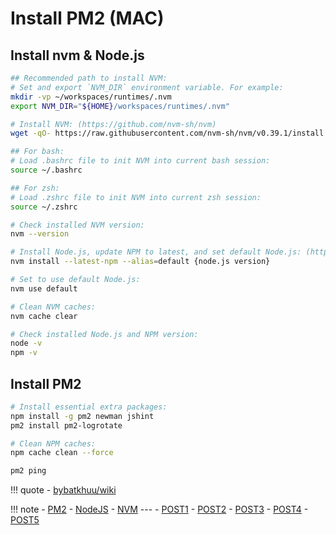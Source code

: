 # Install PM2 (MAC)

## Install nvm & Node.js

``` bash
## Recommended path to install NVM:
# Set and export `NVM_DIR` environment variable. For example:
mkdir -vp ~/workspaces/runtimes/.nvm
export NVM_DIR="${HOME}/workspaces/runtimes/.nvm"

# Install NVM: (https://github.com/nvm-sh/nvm)
wget -qO- https://raw.githubusercontent.com/nvm-sh/nvm/v0.39.1/install.sh | bash

## For bash:
# Load .bashrc file to init NVM into current bash session:
source ~/.bashrc

## For zsh:
# Load .zshrc file to init NVM into current zsh session:
source ~/.zshrc

# Check installed NVM version:
nvm --version

# Install Node.js, update NPM to latest, and set default Node.js: (https://nodejs.org/en)
nvm install --latest-npm --alias=default {node.js version}

# Set to use default Node.js:
nvm use default

# Clean NVM caches:
nvm cache clear

# Check installed Node.js and NPM version:
node -v
npm -v
```

## Install PM2
``` bash
# Install essential extra packages:
npm install -g pm2 newman jshint
pm2 install pm2-logrotate

# Clean NPM caches:
npm cache clean --force

pm2 ping
```

!!! quote
    - [bybatkhuu/wiki](https://github.com/bybatkhuu/wiki/blob/main/posts/manuals/installs/nvm.md)

!!! note
    - [PM2](https://pm2.io/)
    - [NodeJS](https://nodejs.org/en)
    - [NVM](https://github.com/nvm-sh/nvm)
    ---
    - [POST1](https://medium.com/@adriendesbiaux/node-js-pm2-docker-docker-compose-devops-907dedd2b69a)
    - [POST2](https://www.travisluong.com/how-to-deploy-fastapi-with-nginx-and-pm2/)
    - [POST3](https://any-ting.tistory.com/74)
    - [POST4](https://inpa.tistory.com/entry/node-%F0%9F%93%9A-PM2-%EB%AA%A8%EB%93%88-%EC%82%AC%EC%9A%A9%EB%B2%95-%ED%81%B4%EB%9F%AC%EC%8A%A4%ED%84%B0-%EB%AC%B4%EC%A4%91%EB%8B%A8-%EC%84%9C%EB%B9%84%EC%8A%A4)
    - [POST5](https://engineering.linecorp.com/ko/blog/pm2-nodejs)